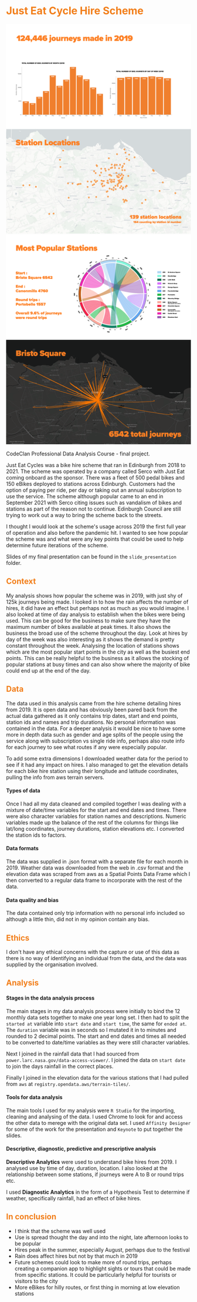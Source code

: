 # <span style="color: #F27F1B;">Just Eat Cycle Hire Scheme</span>

![](www/1.png?raw=true "Pres")
![](www/2.png?raw=true "Pres")
![](www/3.png?raw=true "Pres")
![](www/4.png?raw=true "Pres")

CodeClan Professional Data Analysis Course - final project.

Just Eat Cycles was a bike hire scheme that ran in Edinburgh from 2018 to 2021. The scheme was operated by a company called Serco with Just Eat coming onboard as the sponsor. There was a fleet of 500 pedal bikes and 150 eBikes deployed to stations across Edinburgh. Customers had the option of paying per ride, per day or taking out an annual subscription to use the service. The scheme although popular came to an end in September 2021 with Serco citing issues such as vandalism of bikes and stations as part of the reason not to continue. Edinburgh Council are still trying to work out a way to bring the scheme back to the streets.

I thought I would look at the scheme's usage across 2019 the first full year of operation and also before the pandemic hit. I wanted to see how popular the scheme was and what were any key points that could be used to help determine future iterations of the scheme.

Slides of my final presentation can be found in the `slide_presentation` folder.

## <span style="color: #F27F1B;">Context</span>


My analysis shows how popular the scheme was in 2019, with just shy of 125k journeys being made. I looked in to how the rain affects the number of hires, it did have an effect but perhaps not as much as you would imagine. I also looked at time of day analysis to establish when the bikes were being used. This can be good for the business to make sure they have the maximum number of bikes available at peak times. It also shows the business the broad use of the scheme throughout the day. Look at hires by day of the week was also interesting as it shows the demand is pretty constant throughout the week. Analysing the location of stations shows which are the most popular start points in the city as well as the busiest end points. This can be really helpful to the business as it allows the stocking of popular stations at busy times and can also show where the majority of bike could end up at the end of the day.


## <span style="color: #F27F1B;">Data</span>

The data used in this analysis came from the hire scheme detailing hires from 2019. It is open data and has obviously been pared back from the actual data gathered as it only contains trip dates, start and end points, station ids and names and trip durations. No personal information was contained in the data. For a deeper analysis it would be nice to have some more in depth data such as gender and age splits of the people using the service along with subscription vs single ride info, perhaps also route info for each journey to see what routes if any were especially popular.

To add some extra dimensions I downloaded weather data for the period to see if it had any impact on hires. I also managed to get the elevation details for each bike hire station using their longitude and latitude coordinates, pulling the info from aws terrain servers.

#### Types of data

Once I had all my data cleaned and compiled together I was dealing with a mixture of date/time variables for the start and end dates and times. There were also character variables for station names and descriptions. Numeric variables made up the balance of the rest of the columns for things like lat/long coordinates, journey durations, station elevations etc. I converted the station ids to factors.

#### Data formats

The data was supplied in .json format with a separate file for each month in 2019. Weather data was downloaded from the web in .csv format and the elevation data was scraped from aws as a Spatial Points Data Frame which I then converted to a regular data frame to incorporate with the rest of the data.

#### Data quality and bias

The data contained only trip information with no personal info included so although a little thin, did not in my opinion contain any bias.

## <span style="color: #F27F1B;">Ethics</span>

I don't have any ethical concerns with the capture or use of this data as there is no way of identifying an individual from the data, and the data was supplied by the organisation involved.

## <span style="color: #F27F1B;">Analysis</span>

#### Stages in the data analysis process

The main stages in my data analysis process were initially to bind the 12 monthly data sets together to make one year long set. I then had to split the `started at` variable into `start date` and `start time`, the same for `ended at`. The `duration` variable was in seconds so I mutated it in to minutes and rounded to 2 decimal points. The start and end dates and times all needed to be converted to date/time variables as they were still character variables.

Next I joined in the rainfall data that I had sourced from `power.larc.nasa.gov/data-access-viewer/`. I joined the data on `start date` to join the days rainfall in the correct places.

Finally I joined in the elevation data for the various stations that I had pulled from `aws` at `registry.opendata.aws/terrain-tiles/`.

#### Tools for data analysis

The main tools I used for my analysis were `R Studio` for the importing, cleaning and analysing of the data. I used Chrome to look for and access the other data to merege with the original data set. I used `Affinity Designer` for some of the work for the presentation and `Keynote` to put together the slides.

#### Descriptive, diagnostic, predictive and prescriptive analysis

**Descriptive Analytics** were used to understand bike hires from 2019. I analysed use by time of day, duration, location. I also looked at the relationship between some stations, if journeys were A to B or round trips etc.

I used **Diagnostic Analytics** in the form of a Hypothesis Test to determine if weather, specifically rainfall, had an effect of bike hires.

## <span style="color: #F27F1B;">In conclusion</span>

- I think that the scheme was well used
- Use is spread thought the day and into the night, late afternoon looks to be popular
- Hires peak in the summer, especially August, perhaps due to the festival
- Rain does affect hires but not by that much in 2019
- Future schemes could look to make more of round trips, perhaps creating a companion app to highlight sights or tours that could be made from specific stations. It could be particularly helpful for tourists or visitors to the city
- More eBikes for hilly routes, or first thing in morning at low elevation stations
